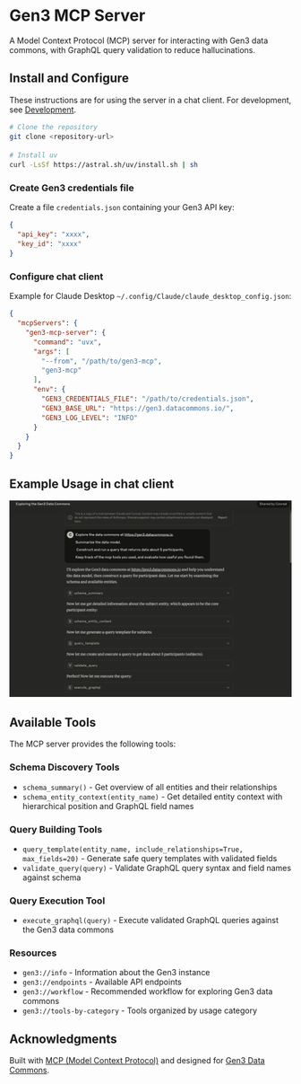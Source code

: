 # Gen3 MCP Server

A Model Context Protocol (MCP) server for interacting with Gen3 data commons, with GraphQL query validation to reduce hallucinations.

## Install and Configure 

These instructions are for using the server in a chat client. For development, see [Development](DEVELOPMENT.md).

```bash
# Clone the repository
git clone <repository-url>

# Install uv
curl -LsSf https://astral.sh/uv/install.sh | sh
```

### Create Gen3 credentials file

Create a file `credentials.json` containing your Gen3 API key:

```json
{
  "api_key": "xxxx",
  "key_id": "xxxx"
}
```

### Configure chat client

Example for Claude Desktop `~/.config/Claude/claude_desktop_config.json`:

```json
{
  "mcpServers": {
    "gen3-mcp-server": {
      "command": "uvx",
      "args": [
        "--from", "/path/to/gen3-mcp",
        "gen3-mcp"
      ],
      "env": {
        "GEN3_CREDENTIALS_FILE": "/path/to/credentials.json",
        "GEN3_BASE_URL": "https://gen3.datacommons.io/",
        "GEN3_LOG_LEVEL": "INFO"
      }
    }
  }
}
```

## Example Usage in chat client

[![Screenshot of Claude chat](chat_screenshot.png)](https://claude.ai/share/db7e3a4b-a200-4bff-9e9c-0e43b6708f12)


## Available Tools

The MCP server provides the following tools:

### Schema Discovery Tools
- `schema_summary()` - Get overview of all entities and their relationships
- `schema_entity_context(entity_name)` - Get detailed entity context with hierarchical position and GraphQL field names

### Query Building Tools  
- `query_template(entity_name, include_relationships=True, max_fields=20)` - Generate safe query templates with validated fields
- `validate_query(query)` - Validate GraphQL query syntax and field names against schema

### Query Execution Tool
- `execute_graphql(query)` - Execute validated GraphQL queries against the Gen3 data commons

### Resources
- `gen3://info` - Information about the Gen3 instance
- `gen3://endpoints` - Available API endpoints  
- `gen3://workflow` - Recommended workflow for exploring Gen3 data commons
- `gen3://tools-by-category` - Tools organized by usage category


## Acknowledgments

Built with [MCP (Model Context Protocol)](https://github.com/modelcontextprotocol) and designed for [Gen3 Data Commons](https://gen3.org/).
